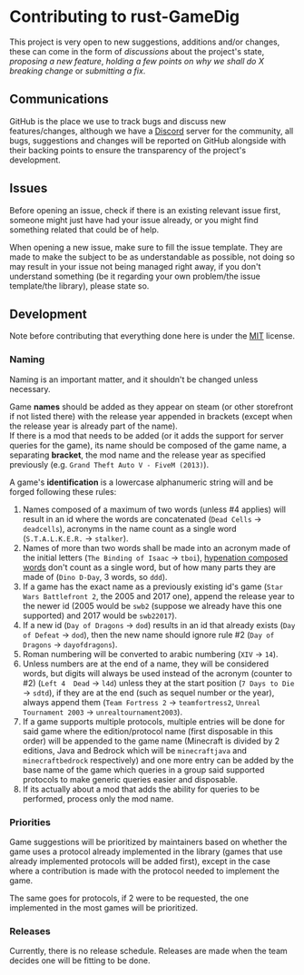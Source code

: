 # Contributing to rust-GameDig
This project is very open to new suggestions, additions and/or changes, these 
can come in the form of *discussions* about the project's state, *proposing a 
new feature*, *holding a few points on why we shall do X breaking change* or
*submitting a fix*.

## Communications
GitHub is the place we use to track bugs and discuss new features/changes,
although we have a [Discord](https://discord.gg/NVCMn3tnxH) server for the
community, all bugs, suggestions and changes will be reported on GitHub 
alongside with their backing points to ensure the transparency of the project's
development.

## Issues
Before opening an issue, check if there is an existing relevant issue first, 
someone might just have had your issue already, or you might find something 
related that could be of help.

When opening a new issue, make sure to fill the issue template. They are made
to make the subject to be as understandable as possible, not doing so may result 
in your issue not being managed right away, if you don't understand something
(be it regarding your own problem/the issue template/the library), please state 
so.

## Development
Note before contributing that everything done here is under the [MIT](https://opensource.org/license/mit/) license.
### Naming
Naming is an important matter, and it shouldn't be changed unless necessary.

Game **names** should be added as they appear on steam (or other storefront 
if not listed there) with the release year appended in brackets (except when the 
release year is already part of the name).  
If there is a mod that needs to be added (or it adds the support for server 
queries for the game), its name should be composed of the game name, a separating
**bracket**, the mod name and the release year as specified previously
(e.g. `Grand Theft Auto V - FiveM (2013)`).

A game's **identification** is a lowercase alphanumeric string will and be forged 
following these rules:
1. Names composed of a maximum of two words (unless #4 applies) will result in an 
id where the words are concatenated (`Dead Cells` -> `deadcells`), acronyms in 
the name count as a single word (`S.T.A.L.K.E.R.` -> `stalker`).
2. Names of more than two words shall be made into an acronym made of the 
initial letters (`The Binding of Isaac` -> `tboi`), [hypenation composed words](https://prowritingaid.com/hyphenated-words) 
don't count as a single word, but of how many parts they are made of 
(`Dino D-Day`, 3 words, so `ddd`).
3. If a game has the exact name as a previously existing id's game 
(`Star Wars Battlefront 2`, the 2005 and 2017 one), append the release year to
the newer id (2005 would be `swb2` (suppose we already have this one supported) 
and 2017 would be `swb22017`).
4. If a new id (`Day of Dragons` -> `dod`) results in an id that already exists 
(`Day of Defeat` -> `dod`), then the new name should ignore rule #2 
(`Day of Dragons` -> `dayofdragons`).
5. Roman numbering will be converted to arabic numbering (`XIV` -> `14`).
6. Unless numbers are at the end of a name, they will be considered words, 
but digits will always be used instead of the acronym (counter to #2) (`Left 4 
Dead` -> `l4d`) unless they at the start position (`7 Days to Die` -> `sdtd`), 
if they are at the end (such as sequel number or the year), always append them 
(`Team Fortress 2` -> `teamfortress2`, `Unreal Tournament 2003` -> 
`unrealtournament2003`).
7. If a game supports multiple protocols, multiple entries will be done for 
said game where the edition/protocol name (first disposable in this order) will 
be appended to the game name (Minecraft is divided by 2 editions, Java and Bedrock 
which will be `minecraftjava` and `minecraftbedrock` respectively) and one more 
entry can be added by the base name of the game which queries in a group said 
supported protocols to make generic queries easier and disposable.
8. If its actually about a mod that adds the ability for queries to be performed, 
process only the mod name.

### Priorities
Game suggestions will be prioritized by maintainers based on whether the game
uses a protocol already implemented in the library (games that use already
implemented protocols will be added first), except in the case where a
contribution is made with the protocol needed to implement the game.

The same goes for protocols, if 2 were to be requested, the one implemented in 
the most games will be prioritized.

### Releases
Currently, there is no release schedule.
Releases are made when the team decides one will be fitting to be done.
